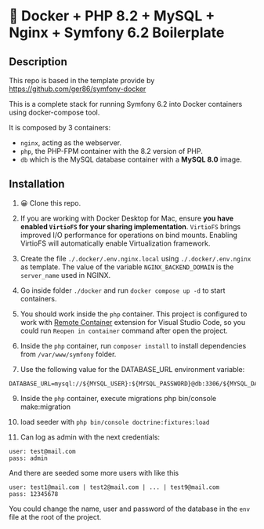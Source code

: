 # 🐳 Docker + PHP 8.2 + MySQL + Nginx + Symfony 6.2 Boilerplate

## Description

This repo is based in the template provide by https://github.com/ger86/symfony-docker

This is a complete stack for running Symfony 6.2 into Docker containers using docker-compose tool.

It is composed by 3 containers:

- `nginx`, acting as the webserver.
- `php`, the PHP-FPM container with the 8.2 version of PHP.
- `db` which is the MySQL database container with a **MySQL 8.0** image.

## Installation

1. 😀 Clone this repo.

2. If you are working with Docker Desktop for Mac, ensure **you have enabled `VirtioFS` for your sharing implementation**. `VirtioFS` brings improved I/O performance for operations on bind mounts. Enabling VirtioFS will automatically enable Virtualization framework.

3. Create the file `./.docker/.env.nginx.local` using `./.docker/.env.nginx` as template. The value of the variable `NGINX_BACKEND_DOMAIN` is the `server_name` used in NGINX.

4. Go inside folder `./docker` and run `docker compose up -d` to start containers.

5. You should work inside the `php` container. This project is configured to work with [Remote Container](https://marketplace.visualstudio.com/items?itemName=ms-vscode-remote.remote-containers) extension for Visual Studio Code, so you could run `Reopen in container` command after open the project.

6. Inside the `php` container, run `composer install` to install dependencies from `/var/www/symfony` folder.

7. Use the following value for the DATABASE_URL environment variable:

```
DATABASE_URL=mysql://${MYSQL_USER}:${MYSQL_PASSWORD}@db:3306/${MYSQL_DATABASE}
```

9. Inside the `php` container, execute migrations php bin/console make:migration

10. load seeder with `php bin/console doctrine:fixtures:load`

11. Can log as admin with the next credentials:
```
user: test@mail.com
pass: admin
```
And there are seeded some more users with like this
```
user: test1@mail.com | test2@mail.com | ... | test9@mail.com
pass: 12345678
```


You could change the name, user and password of the database in the `env` file at the root of the project.


